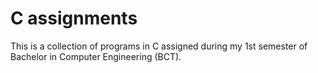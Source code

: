 # C assignments
This is a collection of programs in C assigned during my 1st semester of Bachelor in Computer Engineering (BCT).

